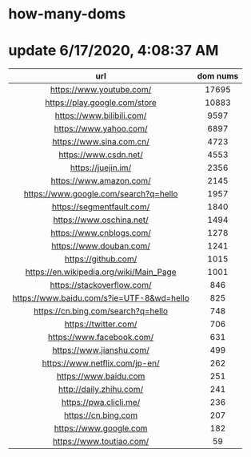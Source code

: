 # how-many-doms

# update 6/17/2020, 4:08:37 AM

url | dom nums
:-: | :-:
https://www.youtube.com/ | 17695
https://play.google.com/store | 10883
https://www.bilibili.com/ | 9597
https://www.yahoo.com/ | 6897
https://www.sina.com.cn/ | 4723
https://www.csdn.net/ | 4553
https://juejin.im/ | 2356
https://www.amazon.com/ | 2145
https://www.google.com/search?q=hello | 1957
https://segmentfault.com/ | 1840
https://www.oschina.net/ | 1494
https://www.cnblogs.com/ | 1278
https://www.douban.com/ | 1241
https://github.com/ | 1015
https://en.wikipedia.org/wiki/Main_Page | 1001
https://stackoverflow.com/ | 846
https://www.baidu.com/s?ie=UTF-8&wd=hello | 825
https://cn.bing.com/search?q=hello | 748
https://twitter.com/ | 706
https://www.facebook.com/ | 631
https://www.jianshu.com/ | 499
https://www.netflix.com/jp-en/ | 262
https://www.baidu.com | 251
http://daily.zhihu.com/ | 241
https://pwa.clicli.me/ | 236
https://cn.bing.com | 207
https://www.google.com | 182
https://www.toutiao.com/ | 59
